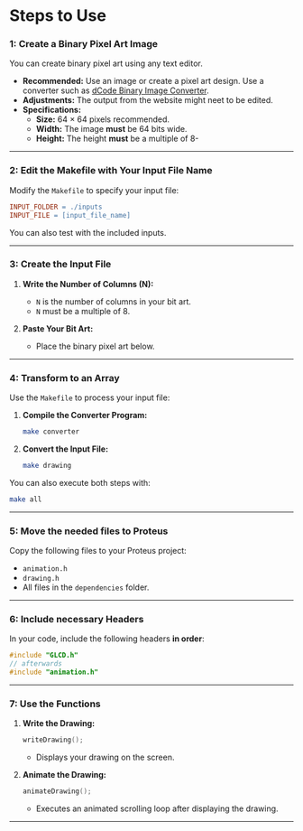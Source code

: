 

# Steps to Use

### 1: Create a Binary Pixel Art Image  

You can create binary pixel art using any text editor.

- **Recommended:** Use an image or create a pixel art design. Use a converter such as [dCode Binary Image Converter](https://www.dcode.fr/binary-image).  
- **Adjustments:** The output from the website might neet to be edited.
- **Specifications:**  
  - **Size:** 64 × 64 pixels recommended.  
  - **Width:** The image **must** be 64 bits wide.
  - **Height:** The height **must** be a multiple of 8- 

---

### 2: Edit the Makefile with Your Input File Name  

Modify the `Makefile` to specify your input file:

```makefile
INPUT_FOLDER = ./inputs
INPUT_FILE = [input_file_name]
```

You can also test with the included inputs.

---

### 3: Create the Input File  

1. **Write the Number of Columns (N):**  
   - `N` is the number of columns in your bit art.  
   - `N` must be a multiple of 8.

2. **Paste Your Bit Art:**  
   - Place the binary pixel art below.

---

### 4: Transform to an Array  

Use the `Makefile` to process your input file:  

1. **Compile the Converter Program:**  
   ```bash
   make converter
   ```

2. **Convert the Input File:**  
   ```bash
   make drawing
   ```

You can also execute both steps with:  
```bash
make all
```

---

### 5: Move the needed files to Proteus  

Copy the following files to your Proteus project:  

- `animation.h`  
- `drawing.h`  
- All files in the `dependencies` folder.  

---

### 6: Include necessary Headers  

In your code, include the following headers **in order**:  

```c
#include "GLCD.h"
// afterwards
#include "animation.h"
```

---

### 7: Use the Functions  

1. **Write the Drawing:**  
   ```c
   writeDrawing();
   ```
   - Displays your drawing on the screen.  

2. **Animate the Drawing:**  
   ```c
   animateDrawing();
   ```
   - Executes an animated scrolling loop after displaying the drawing.  

---
